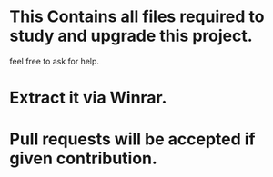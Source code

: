 # This Contains all files required to study and upgrade this project.
feel free to ask for help.

# Extract it via Winrar.

# Pull requests will be accepted if given contribution.

